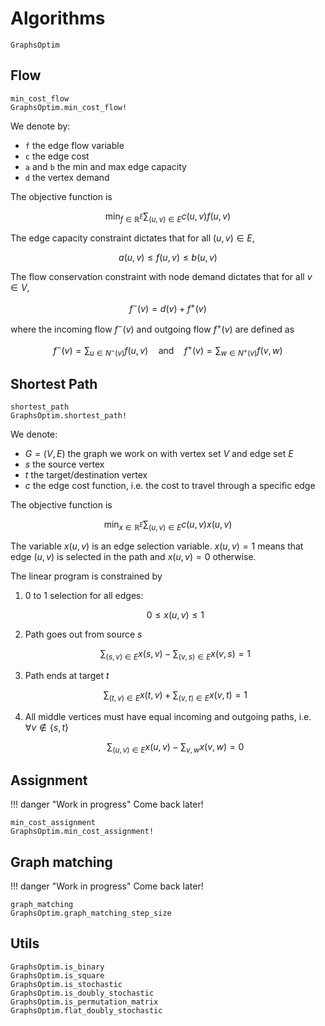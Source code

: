 # Algorithms

```@docs
GraphsOptim
```

## Flow

```@docs
min_cost_flow
GraphsOptim.min_cost_flow!
```

We denote by:

- ``f`` the edge flow variable
- ``c`` the edge cost
- ``a`` and ``b`` the min and max edge capacity
- ``d`` the vertex demand

The objective function is

```math
\min_{f \in \mathbb{R}^E} \sum_{(u, v) \in E} c(u, v) f(u, v)
```

The edge capacity constraint dictates that for all $(u, v) \in E$,

```math
a(u, v) \leq f(u, v) \leq b(u, v)
```

The flow conservation constraint with node demand dictates that for all $v \in V$,

```math
f^-(v) = d(v) + f^+(v)
```

where the incoming flow $f^-(v)$ and outgoing flow $f^+(v)$ are defined as

```math
f^-(v) = \sum_{u \in N^-(v)} f(u, v) \quad \text{and} \quad f^+(v) = \sum_{w \in N^+(v)} f(v, w)
```

## Shortest Path

```@docs
shortest_path
GraphsOptim.shortest_path!
```

We denote:

- $G = (V, E)$ the graph we work on with vertex set $V$ and edge set $E$
- $s$ the source vertex
- $t$ the target/destination vertex
- $c$ the edge cost function, i.e. the cost to travel through a specific edge

The objective function is

```math
\min_{x \in \mathbb{R}^E} \sum_{(u, v) \in E} c(u, v) x(u, v)
```

The variable $x(u,v)$ is an edge selection variable. $x(u,v) = 1$ means that edge $(u, v)$ is selected in the path and $x(u, v)=  0$ otherwise.

The linear program is constrained by

1. 0 to 1 selection for all edges:
    ```math
    0 \leq x(u, v) \leq 1
    ```

2. Path goes out from source $s$
    ```math
    \sum_{(s, v) \in E} x(s, v) - \sum_{(v, s) \in E} x(v, s) = 1
    ```

3. Path ends at target $t$
    ```math
    \sum_{(t, v) \in E} x(t, v) + \sum_{(v, t) \in E} x(v, t) = 1
    ```
4. All middle vertices must have equal incoming and outgoing paths, i.e. $\forall v \notin \lbrace s, t\rbrace$
    ```math
    \sum_{(u, v) \in E} x(u, v) - \sum_{v, w} x(v, w) = 0
    ```

## Assignment

!!! danger "Work in progress"
    Come back later!

```@docs
min_cost_assignment
GraphsOptim.min_cost_assignment!
```

## Graph matching

!!! danger "Work in progress"
    Come back later!

```@docs
graph_matching
GraphsOptim.graph_matching_step_size
```

## Utils

```@docs
GraphsOptim.is_binary
GraphsOptim.is_square
GraphsOptim.is_stochastic
GraphsOptim.is_doubly_stochastic
GraphsOptim.is_permutation_matrix
GraphsOptim.flat_doubly_stochastic
```
